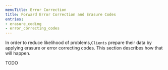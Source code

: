 ```yaml
---
menuTitle: Error Correction
title: Forward Error Correction and Erasure Codes
entries:
- erasure_coding
- error_correcting_codes
---
```


In order to reduce likelihood of problems,`Clients` prepare their data by
applying erasure or error correcting codes. This section describes how
that will happen.

TODO
